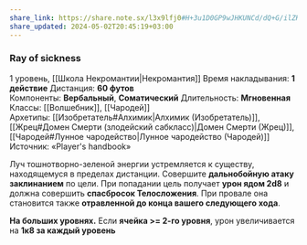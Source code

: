 ```yaml
---
share_link: https://share.note.sx/l3x9lfj0#H+3u1D0GP9wJHKUNCd/dQ+G/ilZHzijSX0tHDDwJhHM
share_updated: 2024-05-02T20:45:19+03:00
---
```

### Ray of sickness
1 уровень, [[Школа Некромантии|Некромантия]]
Время накладывания: **1 действие**
Дистанция: **60 футов**
Компоненты: **Вербальный**, **Соматический**
Длительность: **Мгновенная**
Классы: [[Волшебник]], [[Чародей]]
Архетипы: [[Изобретатель#Алхимик|Алхимик (Изобретатель)]], [[Жрец#Домен Смерти (злодейский сабкласс)|Домен Смерти (Жрец)]], [[Чародей#Лунное чародейство|Лунное чародейство (Чародей)]]
Источник: «Player's handbook»

Луч тошнотворно-зеленой энергии устремляется к существу, находящемуся в пределах дистанции. Совершите **дальнобойную атаку заклинанием** по цели. При попадании цель получает **урон ядом 2d8** и должна совершить **спасбросок Телосложения**. При провале она становится также **отравленной до конца вашего следующего хода**.

**На больших уровнях.** Если **ячейка >= 2-го уровня**, урон увеличивается на **1к8 за каждый уровень**